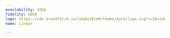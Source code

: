 ```yaml
---
availability: IDEA
fidelity: IDEA
logo: https://cdn.brandfetch.io/iduDa181eM/theme/dark/logo.svg?c=1bxid64Mup7aczewSAYMX&t=1723620984751
name: Linear

---
```

